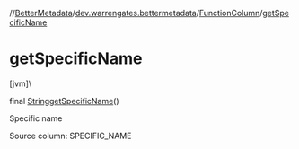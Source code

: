 //[BetterMetadata](../../../index.md)/[dev.warrengates.bettermetadata](../index.md)/[FunctionColumn](index.md)/[getSpecificName](get-specific-name.md)

# getSpecificName

[jvm]\

final [String](https://docs.oracle.com/javase/8/docs/api/java/lang/String.html)[getSpecificName](get-specific-name.md)()

Specific name

Source column: SPECIFIC_NAME
